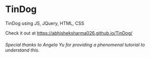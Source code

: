 # TinDog

 TinDog using JS, JQuery, HTML, CSS
 
 Check it out at <a>https://abhisheksharma026.github.io/TinDog/</a>
 
 <h6>Special thanks to Angela Yu for providing a phenomenal tutorial to understand this.</h6>
